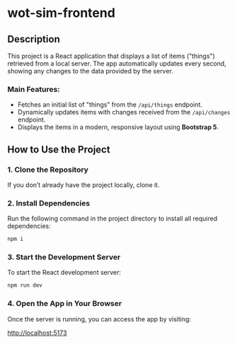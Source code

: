 # wot-sim-frontend

## Description
This project is a React application that displays a list of items ("things") retrieved from a local server. The app automatically updates every second, showing any changes to the data provided by the server.

### Main Features:
- Fetches an initial list of "things" from the `/api/things` endpoint.
- Dynamically updates items with changes received from the `/api/changes` endpoint.
- Displays the items in a modern, responsive layout using **Bootstrap 5**.

## How to Use the Project

### 1. Clone the Repository
If you don’t already have the project locally, clone it.

### 2. Install Dependencies  
Run the following command in the project directory to install all required dependencies:  
```bash
npm i
```

### 3. Start the Development Server
To start the React development server:
```bash
npm run dev
```

### 4. Open the App in Your Browser
Once the server is running, you can access the app by visiting:

[http://localhost:5173
](http://localhost:5173
)


